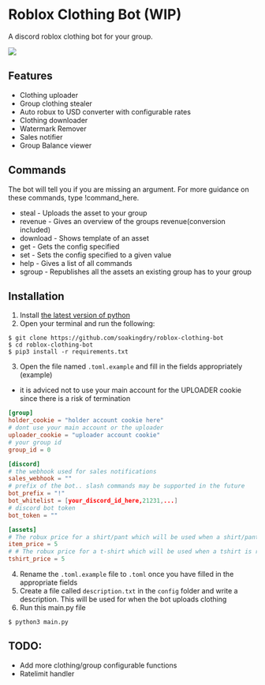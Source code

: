 # Roblox Clothing Bot (WIP)
A discord roblox clothing bot for your group. 

![](https://cdn.discordapp.com/attachments/1154068857879793674/1155502142161956905/image.png)
## Features
  - Clothing uploader 
  - Group clothing stealer
  - Auto robux to USD converter with configurable rates
  - Clothing downloader
  - Watermark Remover
  - Sales notifier
  - Group Balance viewer

## Commands
The bot will tell you if you are missing an argument. For more guidance on these commands, type !command_here. 
- steal  - Uploads the asset to your group
- revenue - Gives an overview of the groups revenue(conversion included)
- download - Shows template of an asset
- get - Gets the config specified
- set - Sets the config specified to a given value 
- help - Gives a list of all commands
- sgroup - Republishes all the assets an existing group has to your group

## Installation
1) Install [the latest version of python](https://www.python.org/)
2) Open your terminal and run the following:
```console
$ git clone https://github.com/soakingdry/roblox-clothing-bot
$ cd roblox-clothing-bot
$ pip3 install -r requirements.txt
```
3) Open the file named `.toml.example` and fill in the fields appropriately (example)
-  it is adviced not to use your main account for the UPLOADER cookie since there is a risk of termination

```toml
[group]
holder_cookie = "holder account cookie here"
# dont use your main account or the uploader
uploader_cookie = "uploader account cookie" 
# your group id
group_id = 0

[discord]
# the webhook used for sales notifications
sales_webhook = ""
# prefix of the bot.. slash commands may be supported in the future
bot_prefix = "!"
bot_whitelist = [your_discord_id_here,21231,...]
# discord bot token
bot_token = ""

[assets]
# The robux price for a shirt/pant which will be used when a shirt/pant is republished
item_price = 5
# # The robux price for a t-shirt which will be used when a tshirt is republished
tshirt_price = 5
```
4) Rename the  `.toml.example` file to `.toml` once you have filled in the appropriate fields
5) Create a file called `description.txt` in the `config` folder and write a description. This will be used for when the bot uploads clothing
6) Run this main.py file
```console
$ python3 main.py
```

## TODO:
- Add more clothing/group configurable functions
- Ratelimit handler
